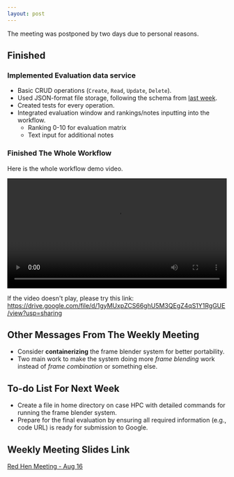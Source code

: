 ```yaml
---
layout: post
---
```


<!-- ## Difficulties

## Ideas

## Challenges

## Attempts to succeed

## Failures

## Advice -->

The meeting was postponed by two days due to personal reasons.

## Finished

### Implemented Evaluation data service

- Basic CRUD operations (`Create`, `Read`, `Update`, `Delete`).
- Used JSON-format file storage, following the schema from [last week](https://zhongheng-cheng.github.io/2024/08/09/Week-11.html#contemplating-evaluation-system).
- Created tests for every operation.
- Integrated evaluation window and rankings/notes inputting into the workflow.
    - Ranking 0-10 for evaluation matrix
    - Text input for additional notes

### Finished The Whole Workflow

Here is the whole workflow demo video.

<video width="100%" controls>
  <source src="{{ 'img/2024-08-16/frame_blender_workflow_demo.mp4' | relative_url }}" type="video/mp4">
  Your browser does not support the video tag.
</video>

If the video doesn't play, please try this link: <https://drive.google.com/file/d/1gyMUxpZCS66ghU5M3QEgZ4qS1Y1RgGUE/view?usp=sharing>


## Other Messages From The Weekly Meeting

- Consider **containerizing** the frame blender system for better portability.
- Two main work to make the system doing more _frame blending_ work instead of _frame combination_ or something else.

## To-do List For Next Week

- Create a file in home directory on case HPC with detailed commands for running the frame blender system.
- Prepare for the final evaluation by ensuring all required information (e.g., code URL) is ready for submission to Google.

## Weekly Meeting Slides Link

[Red Hen Meeting - Aug 16](https://docs.google.com/presentation/d/1URuQ_7qLAF89c3T4ptq8yHkQhlZ75wqwWdfDZBtfqz0/edit)